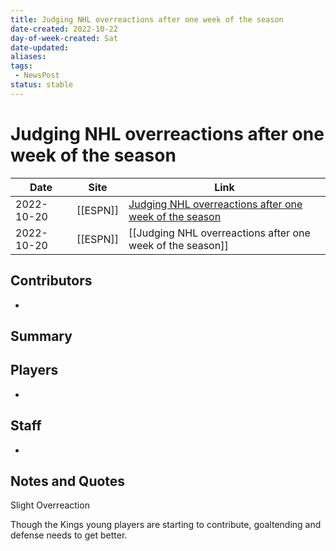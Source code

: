 ```yaml
---
title: Judging NHL overreactions after one week of the season
date-created: 2022-10-22
day-of-week-created: Sat
date-updated: 
aliases: 
tags:
 - NewsPost
status: stable
---
```


# Judging NHL overreactions after one week of the season

| Date       | Site     | Link                                                                                                                                                                                                                                            |
| ---------- | -------- | ----------------------------------------------------------------------------------------------------------------------------------------------------------------------------------------------------------------------------------------------- |
| 2022-10-20 | [[ESPN]]         | [Judging NHL overreactions after one week of the season](https://www.espn.com/nhl/insider/story/_/id/34835309/judging-nhl-overreactions-one-week-season#:~:text=The%20New%20York%20Rangers%20and%20Los%20Angeles%20Kings%20have%20leveled%20up) |
| 2022-10-20 | [[ESPN]] | [[Judging NHL overreactions after one week of the season]]                                                                                                                                                                                      |

## Contributors
- 


## Summary
> 


## Players
- 


## Staff
- 


## Notes and Quotes
Slight Overreaction

Though the Kings young players are starting to contribute, goaltending and defense needs to get better.

